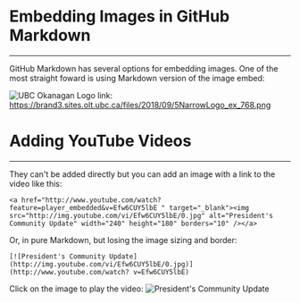 # Embedding Images in GitHub Markdown #
---
GitHub Markdown has several options for embedding images. One of the most straight foward is using Markdown version of the image embed:

![UBC Okanagan](https://brand3.sites.olt.ubc.ca/files/2018/09/5NarrowLogo_ex_768.png)
Logo link: https://brand3.sites.olt.ubc.ca/files/2018/09/5NarrowLogo_ex_768.png

# Adding YouTube Videos #
---
They can't be added directly but you can add an image with a link to the video like this:
```
<a href="http://www.youtube.com/watch?feature=player_embedded&v=Efw6CUY5lbE " target="_blank"><img src="http://img.youtube.com/vi/Efw6CUY5lbE/0.jpg" alt="President's Community Update" width="240" height="180" borders="10" /></a>
```
Or, in pure Markdown, but losing the image sizing and border:

`[![President's Community Update](http://img.youtube.com/vi/Efw6CUY5lbE/0.jpg)](http://www.youtube.com/watch? v=Efw6CUY5lbE)`

Click on the image to play the video:
![President's Community Update](http://img.youtube.com/vi/Efw6CUY5lbE/0.jpg)









